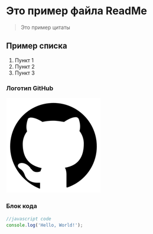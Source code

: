 #  Это пример файла ReadMe
>Это пример цитаты
## Пример списка
1.	Пункт 1
2.	Пункт 2
3.	Пункт 3
### Логотип GitHub
![alt-текст](https://github.com/lisa-babaykina/Repository1/blob/main/github-logo.png "Логотип GitHub")

### Блок кода
```javascript
//javascript code
console.log('Hello, World!');
```
